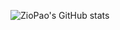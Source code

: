 ![ZioPao's GitHub stats](https://github-readme-stats.vercel.app/api?username=ZioPao&show_icons=true&theme=radical)
